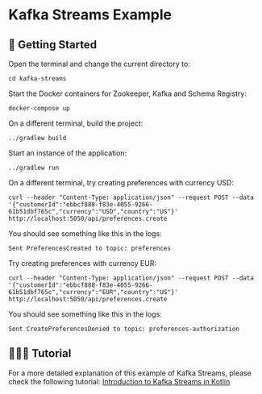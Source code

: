 # Kafka Streams Example

## 🌊 Getting Started

Open the terminal and change the current directory to:

```
cd kafka-streams
```

Start the Docker containers for Zookeeper, Kafka and Schema Registry:

```
docker-compose up
```

On a different terminal, build the project:

```
../gradlew build
```

Start an instance of the application:

```
../gradlew run
```

On a different terminal, try creating preferences with currency USD:

```
curl --header "Content-Type: application/json" --request POST --data '{"customerId":"ebbcf888-f83e-4055-9266-61b51dbf765c","currency":"USD","country":"US"}' http://localhost:5050/api/preferences.create
```

You should see something like this in the logs:

```
Sent PreferencesCreated to topic: preferences
```

Try creating preferences with currency EUR:

```
curl --header "Content-Type: application/json" --request POST --data '{"customerId":"ebbcf888-f83e-4055-9266-61b51dbf765c","currency":"EUR","country":"US"}' http://localhost:5050/api/preferences.create
```

You should see something like this in the logs:

```
Sent CreatePreferencesDenied to topic: preferences-authorization
```

## 🏄🏻‍♀️ Tutorial

For a more detailed explanation of this example of Kafka Streams, please check the following tutorial: [Introduction to Kafka Streams in Kotlin](https://code.parts/2020/06/13/kafka-streams-kotlin/)
